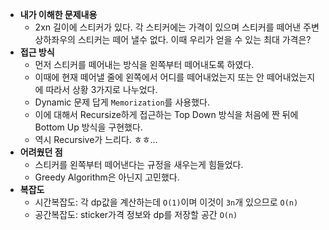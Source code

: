 - **내가 이해한 문제내용**
  - 2xn 길이에 스티커가 있다. 각 스티커에는 가격이 있으며 스티커를 떼어낸 주변
    상하좌우의 스티커는 떼어 낼수 없다. 이때 우리가 얻을 수 있는 최대 가격은?
- **접근 방식**
  - 먼저 스티커를 떼어내는 방식을 왼쪽부터 떼어내도록 하였다.
  - 이때에 현재 떼어낼 줄에 왼쪽에서 어디를 떼어내었는지 또는 안 떼어내었는지
    에 따라서 상황 3가지로 나누었다.
  - Dynamic 문제 답게 `Memorization`를 사용했다.
  - 이에 대해서 Recursize하게 접근하는 Top Down 방식을 처음에 짠 뒤에
    Bottom Up 방식을 구현했다.
  - 역시 Recursive가 느리다. ㅎㅎ...
- **어려웠던 점**
  - 스티커를 왼쪽부터 떼어낸다는 규정을 새우는게 힘들었다.
  - Greedy Algorithm은 아닌지 고민했다.
- **복잡도**
  - 시간복잡도: 각 dp값을 계산하는데 `O(1)`이며 이것이 `3n`개 있으므로 `O(n)`
  - 공간복잡도: sticker가격 정보와 dp를 저장할 공간 `O(n)`